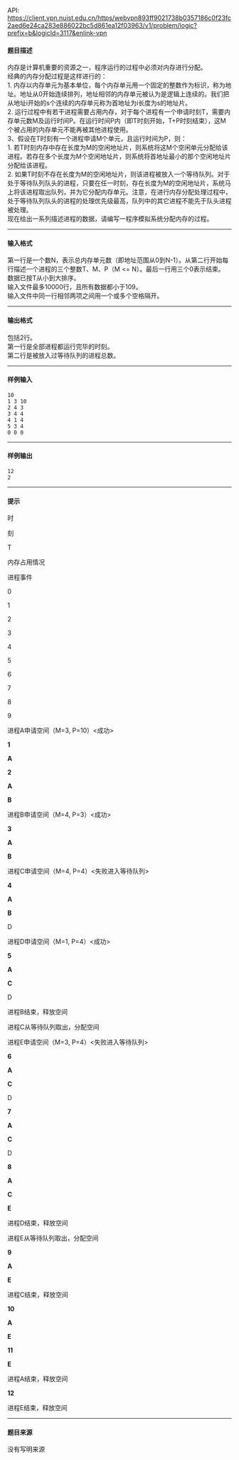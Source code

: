 API: https://client.vpn.nuist.edu.cn/https/webvpn893ff9021738b0357186c0f23fc2aed6e24ca283e886022bc5d861ea12f03963/v1/problem/logic?prefix=b&logicId=3117&enlink-vpn

#### 题目描述

内存是计算机重要的资源之一，程序运行的过程中必须对内存进行分配。  
经典的内存分配过程是这样进行的：  
1\. 内存以内存单元为基本单位，每个内存单元用一个固定的整数作为标识，称为地址。地址从0开始连续排列，地址相邻的内存单元被认为是逻辑上连续的。我们把从地址i开始的s个连续的内存单元称为首地址为i长度为s的地址片。  
2\. 运行过程中有若干进程需要占用内存，对于每个进程有一个申请时刻T，需要内存单元数M及运行时间P。在运行时间P内（即T时刻开始，T+P时刻结束），这M个被占用的内存单元不能再被其他进程使用。  
3、假设在T时刻有一个进程申请M个单元，且运行时间为P，则：  
1\. 若T时刻内存中存在长度为M的空闲地址片，则系统将这M个空闲单元分配给该进程。若存在多个长度为M个空闲地址片，则系统将首地址最小的那个空闲地址片分配给该进程。  
2\. 如果T时刻不存在长度为M的空闲地址片，则该进程被放入一个等待队列。对于处于等待队列队头的进程，只要在任一时刻，存在长度为M的空闲地址片，系统马上将该进程取出队列，并为它分配内存单元。注意，在进行内存分配处理过程中，处于等待队列队头的进程的处理优先级最高，队列中的其它进程不能先于队头进程被处理。  
现在给出一系列描述进程的数据，请编写一程序模拟系统分配内存的过程。  

---

#### 输入格式

第一行是一个数N，表示总内存单元数（即地址范围从0到N-1）。从第二行开始每行描述一个进程的三个整数T、M、P（M <= N）。最后一行用三个0表示结束。  
数据已按T从小到大排序。  
输入文件最多10000行，且所有数据都小于109。  
输入文件中同一行相邻两项之间用一个或多个空格隔开。

---

#### 输出格式

包括2行。  
第一行是全部进程都运行完毕的时刻。  
第二行是被放入过等待队列的进程总数。

---

#### 样例输入
```
10
1 3 10
2 4 3
3 4 4
4 1 4
5 3 4
0 0 0

```

---

#### 样例输出
```
12
2

```

---

#### 提示

时

刻

T

内存占用情况

进程事件

0

1

2

3

4

5

6

7

8

9

进程A申请空间（M=3, P=10）<成功>

**1**

**A**

**2**

**A**

**B**

进程B申请空间（M=4, P=3）<成功>

**3**

**A**

**B**

进程C申请空间（M=4, P=4）<失败进入等待队列>

**4**

**A**

**B**

D

进程D申请空间（M=1, P=4）<成功>

**5**

**A**

**C**

D

进程B结束，释放空间

进程C从等待队列取出，分配空间

进程E申请空间（M=3, P=4）<失败进入等待队列>

**6**

**A**

**C**

D

**7**

**A**

**C**

D

**8**

**A**

**C**

**E**

进程D结束，释放空间

进程E从等待队列取出，分配空间

**9**

**A**

**E**

进程C结束，释放空间

**10**

**A**

**E**

**11**

**E**

进程A结束，释放空间

**12**

进程E结束，释放空间

---

#### 题目来源

没有写明来源